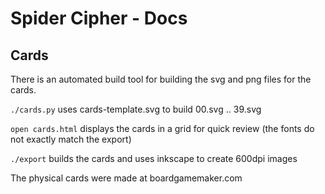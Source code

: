 # Spider Cipher - Docs

## Cards

There is an automated build tool for building the svg and png files for the cards.

`./cards.py` uses cards-template.svg to build 00.svg .. 39.svg

`open cards.html` displays the cards in a grid for quick review (the fonts do not exactly match the export)

`./export` builds the cards and uses inkscape to create 600dpi images

The physical cards were made at boardgamemaker.com
